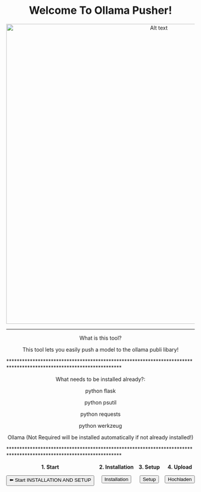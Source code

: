 <div align="center">
  <h1>Welcome To Ollama Pusher!</h1>
  <img src="https://raw.githubusercontent.com/dronerazzo/ollama-pusher/refs/heads/main/templates/ollama-pusher.webp" alt="Alt text" width="800">
</div>

*******************************************************************************************************************
<div align="center">

What is this tool?

This tool lets you easily push a model to the ollama publi libary!

</div>
*******************************************************************************************************************
<div align="center">

What needs to be installed already?:

python flask

python psutil

python requests

python werkzeug

Ollama (Not Required will be installed automatically if not already installed!)

</div>
*******************************************************************************************************************

<div align="center" style="display: flex; justify-content: space-between;">
  <div style="text-align: center;">
    <p><strong>1. Start</strong></p>
    <a href="https://github.com/dronerazzo/ollama-pusher/blob/main/README-INSTALLATION.MD"><button>⬅️ Start INSTALLATION AND SETUP</button></a>
  </div>
  <div style="text-align: center;">
    <p><strong>2. Installation</strong></p>
    <a href="https://github.com/dronerazzo/ollama-pusher/blob/main/README-INSTALLATION.MD"><button>Installation</button></a>
  </div>
  <div style="text-align: center;">
    <p><strong>3. Setup</strong></p>
    <a href="https://github.com/dronerazzo/ollama-pusher/blob/main/README-SETUP.MD"><button>Setup</button></a>
  </div>
  <div style="text-align: center;">
    <p><strong>4. Upload</strong></p>
    <a href="https://github.com/dronerazzo/ollama-pusher/blob/main/README-UPLOAD.MD"><button>Hochladen</button></a>
  </div>
</div>
